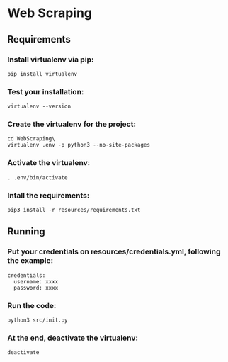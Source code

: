 # Web Scraping

## Requirements

### Install virtualenv via pip:
```
pip install virtualenv
```

### Test your installation:
```
virtualenv --version
```

### Create the virtualenv for the project:
```
cd WebScraping\
virtualenv .env -p python3 --no-site-packages
```

### Activate the virtualenv:
```
. .env/bin/activate
```

### Intall the requirements:
```
pip3 install -r resources/requirements.txt
```

## Running

### Put your credentials on resources/credentials.yml, following the example:
```
credentials:
  username: xxxx
  password: xxxx
```

### Run the code:
```
python3 src/init.py
```

### At the end, deactivate the virtualenv:
```
deactivate
```
